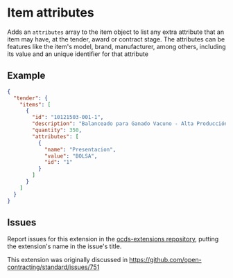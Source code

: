 # Item attributes

Adds an `attributes` array to the item object to list any
extra attribute that an item may have, at the tender, award or
contract stage.
The attributes can be features like the item's model, brand, manufacturer, among others, including its value and an
unique identifier for that attribute

## Example

```json
{
  "tender": {
    "items": [
      {
        "id": "10121503-001-1",
        "description": "Balanceado para Ganado Vacuno - Alta Producción en bolsas de 25 k",
        "quantity": 350,
        "attributes": [
          {
            "name": "Presentacion",
            "value": "BOLSA",
            "id": "1"
          }
        ]
      }
    ]
  }
}
```

## Issues

Report issues for this extension in the [ocds-extensions repository](https://github.com/open-contracting/ocds-extensions/issues), putting the extension's name in the issue's title.

This extension was originally discussed in <https://github.com/open-contracting/standard/issues/751>
